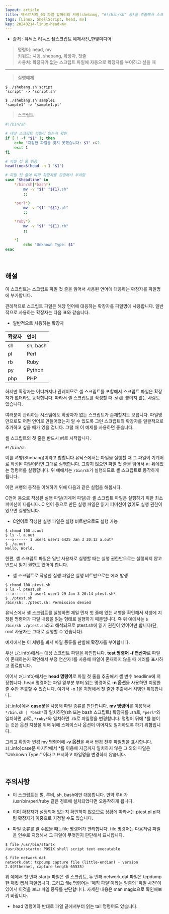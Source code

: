 ```yaml
---
layout: article
title: 텍스트처리_03 파일 앞머리의 셔뱅(shebang, "#!/bin/sh" 등)을 추출해서 스크립트에 따라 확장자 붙이기
tags: [Linux, ShellScript, head, mv]
key: 20240214-linux-head-mv
---
```


- 출처 : 유닉스 리눅스 쉘스크립트 예제사전_한빛미디어

> 명령어: head, mv  
> 키워드: 셔뱅, shebang, 확장자, 첫줄  
> 사용처: 확장자가 없는 스크립트 파일에 자동으로 확장자를 부여하고 싶을 때

--- 

> 실행예제

```
$ ./shebang.sh script
'script' -> 'script.sh'

$ ./shebang.sh sample1
'sample1' -> 'sample1.pl'
```

> 스크립트

```bash
#!/bin/sh

# 대상 스크립트 파일이 있는지 확인
if [ ! -f "$1" ]; then
    echo "지정한 파일을 찾지 못했습니다: $1" >&2
    exit 1
fi

# 파일 첫 줄 읽음
headline=$(head -n 1 "$1")

# 파일 첫 줄에 따라 확장자를 판정해서 부여함
case "$headline" in
    */bin/sh|*bash*)
        mv -v "$1" "${1}.sh"
        ;;

    *perl*)
        mv -v "$1" "${1}.pl"
        ;;

    *ruby*)
        mv -v "$1" "${1}.rb"
        ;;

    *)
        echo "Unknown Type: $1"
esac
```

&nbsp;
&nbsp;
                                                
## **해설**

이 스크립트는 스크립트 파일 첫 줄을 읽어서 사용된 언어에 대응하는 확장자를 파일명에 부가합니다.

관례적으로 스크립트 파일은 해당 언어에 대응하는 확장자를 파일명에 사용합니다. 일반적으로 사용하는 확장자는 다음 표와 같습니다.

- 일반적으로 사용하는 확장자

|확장자|언어|
|:----|:---|
|sh|sh, bash|
|pl|Perl|
|rb|Ruby|
|py|Python|
|php|PHP|

하지만 확장자는 어디까지나 관례이므로 셸 스크립트를 포함해서 스크립트 파일은 확장자가 없더라도 동작합니다. 따라서 셸 스크립트를 작성할 때 .sh를 붙이지 않는 사람도 있습니다.

여러분이 관리하는 시스템에도 확장자가 없는 스크립트가 존재할지도 모릅니다. 파일명 만으로도 어떤 언어로 만들어졌는지 알 수 있도록 그런 스크립트의 확장자를 일괄적으로 추가하고 싶을 때가 있을 겁니다. 그럴 때 이 예제를 사용하면 좋습니다.

셸 스크립트의 첫 줄은 반드시 #!로 시작합니다.

```
#!/bin/sh
```

이를 셔뱅(Shebang)이라고 합합니다.유닉스에서는 파일을 실행할 때 그 파일이 기계어로 작성된 파일이라면 그대로 실행합니다. 그렇지 않으면 파일 첫 줄을 읽어서 `#!` 뒤에있는 명령어를 실행합니다. 위 예에서는 `/bin/sh`가 실행되므로 셸 스크립트로 동작하게 됩니다.

이런 셔뱅의 동작을 이해하기 위해 다음과 같은 실험을 해봅시다.

C언어 등으로 작성된 실행 파일(기계어 파일)과 셸 스크립트 파일은 실행하기 위한 최소 퍼미션이 다릅니다. C 언어 등으로 만든 실행 파일은 읽기 퍼미션이 없어도 실행 권한이 있으면 실행됩니다.
 
- C언어로 작성한 실행 파일은 실행 비트만으로도 실행 가능
```
$ chmod 100 a.out
$ ls -l a.out
---x------ 1 user1 user1 6425 Jan 3 20:12 a.out*
$ ./a.out
Hello, World.
```

한편, 셸 스크립트 파일은 일반 사용자로 실행할 때는 실행 권한만으로는 실행되지 않고 반드시 읽기 권한도 있어야 합니다.

- 셸 스크립트로 작성한 실행 파일은 실행 비트만으로는 에러 발생
```
$ chmod 100 ptest.sh
$ ls -l ptest.sh
---x------ 1 user1 user1 29 Jan 3 20:14 ptest.sh*
$ ./ptest.sh
/bin/sh: ./ptest.sh: Permission denied
```

유닉스에서 셸 스크립트를 실행하면 제일 먼저 첫 줄에 있는 셔뱅을 확인해서 셔뱅에 지정된 명령어가 파일 내용을 읽는 형태로 실행하기 때문입니다. 즉 위 예에서는 `$ /bin/sh ./ptest.sh`라고 해석되므로 ptest.sh에 읽기 권한이 있어야만 합니다(단, root 사용자는 그대로 실행할 수 있습니다).

예제에서는 이 셔뱅을 봐서 파일 종류를 판별해 확장자를 부여합니다.

우선 `1`{:.info}에서는 대상 스크립트 파일을 확인합니다. **test 명령어 -f 연산자**로 파일이 존재하는지 확인해서 부정 연산자 !를 사용해 파일이 존재하지 않을 때 에러를 표시하고 종료합니다.

이어서 `2`{:.info}에서는 **head 명령어**로 파일 첫 줄을 추출해서 셸 변수 headline에 저장합니다. head 명령어는 파일 앞부분 부터 읽는 명령어로 **-n 옵션**을 사용하면 지정한 줄 수만 추출할 수 있습니다. 여기서 -n 1을 지정해서 첫 줄만 추출해서 셔뱅만 취득합니다.

`3`{:.info}에서 **case문**을 사용해 파일 종류를 판단합니다. **mv 명령어**를 이용해서 `*/bin.sh | *bash*`와 일치하면(sh 또는 bash 스크립트) 확장자를 .sh로, `*perl*`와 일치하면 .pl로, `*ruby*`와 일치하면 .rb로 파일명을 변경합니다. 명령어 뒤에 *를 붙이는 것은 옵션 지정을 위해 뒤에 스페이스나 옵션이 이어져도 일치하도록 하기 위함입니다.

그리고 확장자 변경 mv 명령어에 **-v 옵션**을 써서 변경 전후 파일명을 표시합니다.
 
`3`{:.info}case문 마지막에서 *를 이용해 지금까지 일치하지 않은 그 외의 파일은 "Unknown Type:" 이라고 표시하고 파일명을 변경하지 않습니다.

&nbsp;
&nbsp;

## **주의사항**

- 이 스크립트는 펄, 루비, sh, bash에만 대응합니다. 만약 루비가 /usr/bin/perl/ruby 같은 경로에 설치되었다면 오동작하게 됩니다.

- 이미 확장자가 설정되어 있는지 확인하지 않으므로 상황에 따라서는 ptest.pl.pl처럼 확장자가 이중으로 지정될 수도 있습니다.

- 파일 종류를 알 수없을 때는file 명령어가 편리합니다. file 명령어는 다음처럼 파일을 인수로 지정해서 그 파일이 무엇인지 판단해서 표시합니다.

```
$ file /usr/bin/startx
/usr/bin/startx: POSIX shell script text executable

$ file network.dat
network.dat: tcpdump capture file (little-endian) - version 2.4(Ethernet, capture length 65535)
```

위 예에서 첫 번째 startx 파일은 셸 스크립트, 두 번째 network.dat 파일은 tcpdump한 패킷 캡쳐 파일입니다. 그리고 file 명령어는 '매직 파일'이라는 일종의 '파일 사전'이 있어서 이것을 보고 파일 종류를 판단합니다. 자세한 내용은 man magic으로 확인해보기 바랍니다.
 
- head 명령어와 반대로 파일 끝에서부터 읽는 tail 명령어도 있습니다.